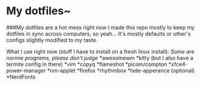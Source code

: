 # My dotfiles~
###My dotfiles are a hot mess right now
I made this repo mostly to keep my dotfiles in sync across computers, so yeah...
It's mostly defaults or other's configs slightly modified to my taste.

What I use right now (stuff I have to install on a fresh linux install):
_Some are normie programs, please don't judge_
*awesomewm
*kitty   (but I also have a termite config in there)
*vim
*copyq
*flameshot
*picom/compton
*xfce4-power-manager
*nm-applet
*firefox
*rhythmbox
*lxde-apperance (optional)
*NerdFonts
